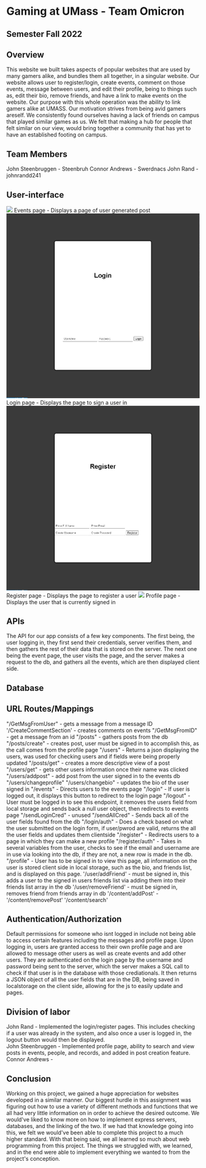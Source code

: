 # Gaming at UMass - Team Omicron
 
## Semester Fall 2022
 
## Overview
 
This website we built takes aspects of popular websites that are used by many gamers alike, and bundles them all together, in a singular website.
Our website allows user to register/login, create events, comment on those events, message between users, and edit their profile, being to things such as, edit their bio, remove friends, and have a link to make events on the website. Our purpose with this whole operation was the ability to link gamers alike at UMASS. Our motivation strives from being avid gamers areself. We consistently found ourselves having a lack of friends on campus that played similar games as us. We felt that making a hub for people that felt similar on our view, would bring together a community that has yet to have an established footing on campus.
 
## Team Members
 
John Steenbruggen - Steenbruh
Connor Andrews - Swerdnacs
John Rand - johnrandd241
 
## User-interface
![](eventsfinal.png) 
Events page - Displays a page of user generated post
![](login.png)
Login page - Displays the page to sign a user in
![](register.png)
Register page - Displays the page to register a user
![](profile.png)
Profile page - Displays the user that is currently signed in
 
## APIs
 
The API for our app consists of a few key components. The first being, the user logging in, they first send their credentials, server verifies them, and then gathers the rest of their data that is stored on the server. 
The next one being the event page, the user visits the page, and the server makes a request to the db, and gathers all the events, which are then displayed client side.

## Database
 
## URL Routes/Mappings
 
"/GetMsgFromUser" - gets a message from a message ID
'/CreateCommentSection' -  creates comments on events
"/GetMsgFromID" - get a message from an id 
"/posts" - gathers posts from the db
"/posts/create" - creates post, user must be signed in to accomplish this, as the call comes from the profile page 
"/users" - Returns a json displaying the users, was used for checking users and if fields were being properly updated
"/posts/get" - creates a more descriptive view of a post
"/users/get" - gets other users information once their name was clicked
"/users/addpost" - add post from the user signed in to the events db
"/users/changeprofile"
"/users/changebio" - updates the bio of the user signed in
"/events" - Directs users to the events page
"/login" - If user is logged out, it displays this button to redirect to the login page
"/logout" - User must be logged in to see this endpoint, it removes the users field from local storage and sends back a null user object, then redirects to events page
"/sendLoginCred" - unused
"/sendAllCred" - Sends back all of the user fields found from the db
"/login/auth" - Does a check based on what the user submitted on the login form, if user/pwrod are valid, returns the all the user fields and updates them clientside
"/register" - Redirects users to a page in which they can make a new profile
"/register/auth" - Takes in several variables from the user, checks to see if the email and username are in use via looking into the db, if they are not, a new row is made in the db.
"/profile" - User has to be signed in to view this page, all information on the user is stored client side in local storage, such as the bio, and friends list, and is displayed on this page.
'/user/addFriend' - must be signed in, this adds a user to the signed in users friends list via adding them into their friends list array in the db
'/user/removeFriend' - must be signed in, removes friend from friends array in db
'/content/addPost' - 
'/content/removePost'
'/content/search'
 
## Authentication/Authorization
 
Default permissions for someone who isnt logged in include not being able to access certain features including the messages and profile page. Upon logging in, users are granted access to their own profile page and are allowed to message other users as well as create events and add other users. They are authenticated on the login page by the username and password being sent to the server, which the server makes a SQL call to check if that user is in the database with those crediationals. It then returns a JSON object of all the user fields that are in the DB, being saved in localstorage on the client side, allowing for the js to easily update and pages.
 
## Division of labor
 
John Rand - Implemented the login/register pages. This includes checking if a user was already in the system, and also once a user is logged in, the logout button would then be displayed.  
John Steenbruggen - Implemented profile page, ability to search and view posts in events, people, and records, and added in post creation feature.
Connor Andrews -
 
## Conclusion
 
Working on this project, we gained a huge appreciation for websites developed in a similar manner. Our biggest hurdle in this assignment was figuring out how to use a variety of different methods and functions that we all had very little information on in order to achieve the desired outcome. We would've liked to know more on how to implement express servers, databases, and the linking of the two. If we had that knowledge going into this, we felt we would've been able to complete this project to a much higher standard. With that being said, we all learned so much about web programming from this project. The things we struggled with, we learned, and in the end were able to implement everything we wanted to from the project's conception.

 